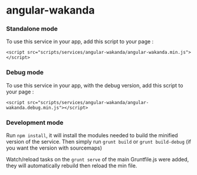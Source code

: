 # angular-wakanda

### Standalone mode

To use this service in your app, add this script to your page :


    <script src="scripts/services/angular-wakanda/angular-wakanda.min.js"></script>


### Debug mode

To use this service in your app, with the debug version, add this script to your page :


    <script src="scripts/services/angular-wakanda/angular-wakanda.debug.min.js"></script>


### Development mode

Run `npm install`, it will install the modules needed to build the minified version of the service.
Then simply run `grunt build` or `grunt build-debug` (if you want the version with sourcemaps)

Watch/reload tasks on the `grunt serve` of the main Gruntfile.js were added, they will automatically rebuild then reload the min file.
